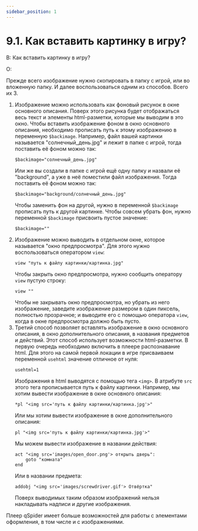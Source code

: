 ```yaml
---
sidebar_position: 1
---
```


# 9.1. Как вставить картинку в игру?
<!-- [:faq_09_01] -->
В: Как вставить картинку в игру?

О:

Прежде всего изображение нужно скопировать в папку с игрой, или во вложенную папку. И далее воспользоваться одним из способов. Всего их 3.

1. Изображение можно использовать как фоновый рисунок в окне основного описания. Поверх этого рисунка будет отображаться весь текст и элементы html-разметки, которые мы выводим в это окно. Чтобы вставить изображение фоном в окно основного описания, необходимо прописать путь к этому изображению в переменную `$backimage`.
	Например, файл вашей картинки называется "солнечный_день.jpg" и лежит в папке с игрой, тогда поставить её фоном можно так:
	```qsp
	$backimage="солнечный_день.jpg"
	```
	Или же вы создали в папке с игрой ещё одну папку и назвали её "background", а уже в неё поместили файл изображения. Тогда поставить её фоном можно так:
	```qsp
	$backimage="background/солнечный_день.jpg"
	```
	Чтобы заменить фон на другой, нужно в переменной `$backimage` прописать путь к другой картинке.
	Чтобы совсем убрать фон, нужно переменной `$backimage` присвоить пустое значение:
	```qsp
	$backimage=""
	```
2. Изображение можно выводить в отдельном окне, которое называется "окно предпросмотра". Для этого нужно воспользоваться оператором `view`:
	```qsp
	view "путь к файлу картинки/картинка.jpg"
	```
	Чтобы закрыть окно предпросмотра, нужно сообщить оператору `view` пустую строку:
	```qsp
	view ""
	```
	Чтобы не закрывать окно предпросмотра, но убрать из него изображение, заведите изображение размером в один пиксель, полностью прозрачное; и выводите его с помощью оператора `view`, когда в окне предпросмотра должно быть пусто.
3. Третий способ позволяет вставлять изображение в окно основного описания, в окно дополнительного описания, в названия предметов и действий. Этот способ использует возможности html-разметки.
	В первую очередь необходимо включить в плеере распознавание html. Для этого на самой первой локации в игре присваиваем переменной `usehtml` значение отличное от нуля:
	```qsp
	usehtml=1
	```
	Изображения в html выводятся с помощью тега `<img>`. В атрибуте `src` этого тега прописывается путь к файлу картинки.
	Например, мы хотим вывести изображение в окне основного описания:
	```qsp
	*pl "<img src='путь к файлу картинки/картинка.jpg'>"
	```
	Или мы хотим вывести изображение в окне дополнительного описания:
	```qsp
	pl "<img src='путь к файлу картинки/картинка.jpg'>"
	```
	Мы можем вывести изображение в названии действия:
	```qsp
	act "<img src='images/open_door.png'> открыть дверь":
		goto "комната"
	end
	```
	Или в названии предмета:
	```qsp
	addobj "<img src='images/screwdriver.gif'> Отвёртка"
	```
	Поверх выводимых таким образом изображений нельзя накладывать надписи и другие изображения.

Плеер qSpider имеет больше возможностей для работы с элементами оформления, в том числе и с изображениями.
